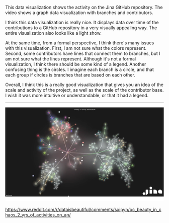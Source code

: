 This data visualization shows the activity on the Jina GitHub repository. The video shows a graph data visualization with branches and contributors.

I think this data visualization is really nice. It displays data over time of the contributions to a GitHub repository in a very visually appealing way. The entire visualization also looks like a light show.

At the same time, from a formal perspective, I think there's many issues with this visualization. First, I am not sure what the colors represent. Second, some contributors have lines that connect them to branches, but I am not sure what the lines represent. Although it's not a formal visualization, I think there should be some kind of a legend. Another confusing thing is the circles. I imagine each branch is a circle, and that each group if circles is branches that are based on each other.

Overall, I think this is a really good visualization that gives you an idea of the scale and activity of the project, as well as the scale of the contributor base. I wish it was more intuitive or understandable, or that it had a legend.

![Visualization of the Jina repository github activity](img/jina-github-activity.png)

https://www.reddit.com/r/dataisbeautiful/comments/sxipyn/oc_beauty_in_chaos_2_yrs_of_activities_on_an/
